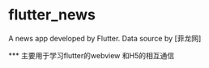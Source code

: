 # flutter_news
A news app developed by Flutter. Data source by [菲龙网]

*** 主要用于学习flutter的webview 和H5的相互通信

